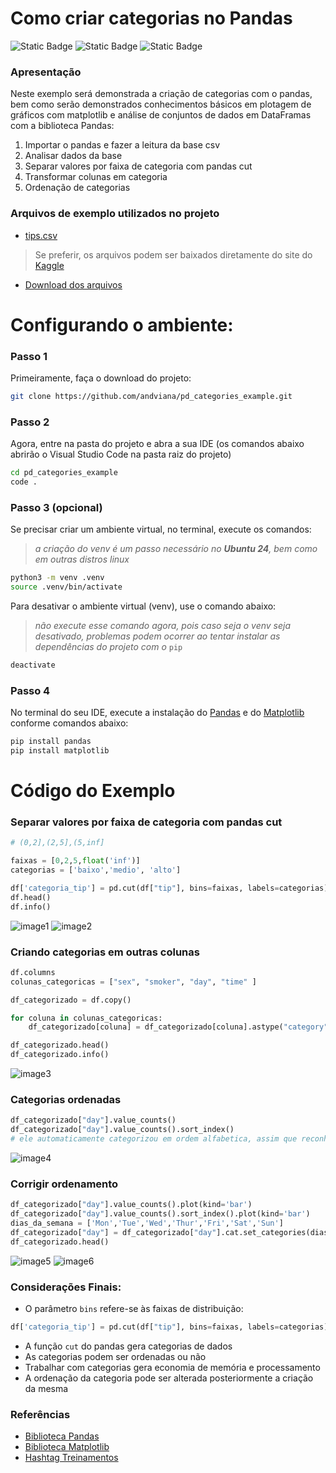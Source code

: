 # Como criar categorias no Pandas
![Static Badge](https://img.shields.io/badge/python--green)
![Static Badge](https://img.shields.io/badge/jupyter--green)
![Static Badge](https://img.shields.io/badge/vscode--green)


### Apresentação
Neste exemplo será demonstrada a criação de categorias com o pandas, bem como serão demonstrados conhecimentos básicos em plotagem de gráficos com matplotlib e análise de conjuntos de dados em DataFramas com a biblioteca Pandas:

1. Importar o pandas e fazer a leitura da base csv
2. Analisar dados da base
3. Separar valores por faixa de categoria com pandas cut
4. Transformar colunas em categoria
5. Ordenação de categorias


### Arquivos de exemplo utilizados no projeto
- [tips.csv](tips.csv)

> Se preferir, os arquivos podem ser baixados diretamente do site do [Kaggle](https://www.kaggle.com/datasets/jsphyg/tipping)

- [Download dos arquivos](https://www.kaggle.com/datasets/jsphyg/tipping)


# Configurando o ambiente:

### Passo 1
Primeiramente, faça o download do projeto:
```sh
git clone https://github.com/andviana/pd_categories_example.git
```

### Passo 2
Agora, entre na pasta do projeto e abra a sua IDE (os comandos abaixo abrirão o Visual Studio Code na pasta raiz do projeto)
```sh
cd pd_categories_example
code .
```

### Passo 3 (opcional)
Se precisar criar um ambiente virtual, no terminal, execute os comandos:
> *a criação do venv é um passo necessário no **Ubuntu 24**, bem como em outras distros linux*
```sh
python3 -m venv .venv
source .venv/bin/activate
```
Para desativar o ambiente virtual (venv), use o comando abaixo:
> *não execute esse comando agora, pois caso seja o venv seja desativado, problemas podem ocorrer ao tentar instalar as dependências do projeto com o* ```pip```
```sh
deactivate
```

### Passo 4
No terminal do seu IDE, execute a instalação do [Pandas](https://pandas.pydata.org/docs/user_guide/index.html) e do [Matplotlib](https://matplotlib.org/) conforme comandos abaixo:
```sh
pip install pandas
pip install matplotlib
```

# Código do Exemplo

### Separar valores por faixa de categoria com pandas cut
```python
# (0,2],(2,5],(5,inf]

faixas = [0,2,5,float('inf')]
categorias = ['baixo','medio', 'alto']

df['categoria_tip'] = pd.cut(df["tip"], bins=faixas, labels=categorias)
df.head()
df.info()
```
![image1](images/eg1.png)
![image2](images/eg2.png)


### Criando categorias em outras colunas
```python
df.columns
colunas_categoricas = ["sex", "smoker", "day", "time" ]

df_categorizado = df.copy()

for coluna in colunas_categoricas:
    df_categorizado[coluna] = df_categorizado[coluna].astype("category")

df_categorizado.head()
df_categorizado.info()
```
![image3](images/eg3.png)


### Categorias ordenadas
```python
df_categorizado["day"].value_counts()
df_categorizado["day"].value_counts().sort_index()
# ele automaticamente categorizou em ordem alfabetica, assim que reconheceu que é texto
```
![image4](images/eg4.png)



### Corrigir ordenamento
```python
df_categorizado["day"].value_counts().plot(kind='bar')
df_categorizado["day"].value_counts().sort_index().plot(kind='bar')
dias_da_semana = ['Mon','Tue','Wed','Thur','Fri','Sat','Sun']
df_categorizado["day"] = df_categorizado["day"].cat.set_categories(dias_da_semana, ordered=True)
df_categorizado.head()
```
![image5](images/eg5.png)
![image6](images/eg6.png)

### Considerações Finais: 
- O parâmetro ```bins``` refere-se às faixas de distribuição:
```python
df['categoria_tip'] = pd.cut(df["tip"], bins=faixas, labels=categorias)
```
- A função ```cut``` do pandas gera categorias de dados
- As categorias podem ser ordenadas ou não
- Trabalhar com categorias gera economia de memória e processamento
- A ordenação da categoria pode ser alterada posteriormente a criação da mesma


### Referências
- [Biblioteca Pandas](https://pandas.pydata.org/docs/user_guide/index.html) 
- [Biblioteca Matplotlib](https://matplotlib.org/)
- [Hashtag Treinamentos](https://www.youtube.com/watch?v=yjCtRmc4D7Q)


